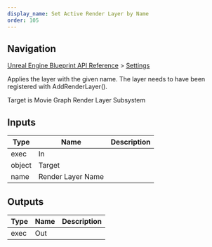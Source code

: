 ```yaml
---
display_name: Set Active Render Layer by Name
order: 105
---
```

## Navigation

[Unreal Engine Blueprint API Reference](https://dev.epicgames.com/documentation/en-us/unreal-engine/BlueprintAPI) > [Settings](https://dev.epicgames.com/documentation/en-us/unreal-engine/BlueprintAPI/Settings)

Applies the layer with the given name. The layer needs to have been registered with AddRenderLayer().

Target is Movie Graph Render Layer Subsystem

## Inputs

| Type | Name | Description |
| --- | --- | --- |
| exec | In |  |
| object | Target |  |
| name | Render Layer Name |  |

## Outputs

| Type | Name | Description |
| --- | --- | --- |
| exec | Out |  |
